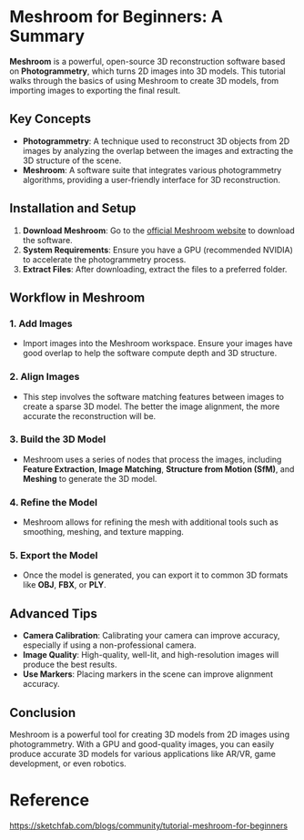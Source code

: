 # Meshroom for Beginners: A Summary

**Meshroom** is a powerful, open-source 3D reconstruction software based on **Photogrammetry**, which turns 2D images into 3D models. This tutorial walks through the basics of using Meshroom to create 3D models, from importing images to exporting the final result.

## Key Concepts

- **Photogrammetry**: A technique used to reconstruct 3D objects from 2D images by analyzing the overlap between the images and extracting the 3D structure of the scene.
- **Meshroom**: A software suite that integrates various photogrammetry algorithms, providing a user-friendly interface for 3D reconstruction.

## Installation and Setup

1. **Download Meshroom**: Go to the [official Meshroom website](https://github.com/alicevision/meshroom) to download the software.
2. **System Requirements**: Ensure you have a GPU (recommended NVIDIA) to accelerate the photogrammetry process.
3. **Extract Files**: After downloading, extract the files to a preferred folder.

## Workflow in Meshroom

### 1. **Add Images**
   - Import images into the Meshroom workspace. Ensure your images have good overlap to help the software compute depth and 3D structure.

### 2. **Align Images**
   - This step involves the software matching features between images to create a sparse 3D model. The better the image alignment, the more accurate the reconstruction will be.

### 3. **Build the 3D Model**
   - Meshroom uses a series of nodes that process the images, including **Feature Extraction**, **Image Matching**, **Structure from Motion (SfM)**, and **Meshing** to generate the 3D model.

### 4. **Refine the Model**
   - Meshroom allows for refining the mesh with additional tools such as smoothing, meshing, and texture mapping.

### 5. **Export the Model**
   - Once the model is generated, you can export it to common 3D formats like **OBJ**, **FBX**, or **PLY**.

## Advanced Tips

- **Camera Calibration**: Calibrating your camera can improve accuracy, especially if using a non-professional camera.
- **Image Quality**: High-quality, well-lit, and high-resolution images will produce the best results.
- **Use Markers**: Placing markers in the scene can improve alignment accuracy.

## Conclusion

Meshroom is a powerful tool for creating 3D models from 2D images using photogrammetry. With a GPU and good-quality images, you can easily produce accurate 3D models for various applications like AR/VR, game development, or even robotics.



# Reference
https://sketchfab.com/blogs/community/tutorial-meshroom-for-beginners

